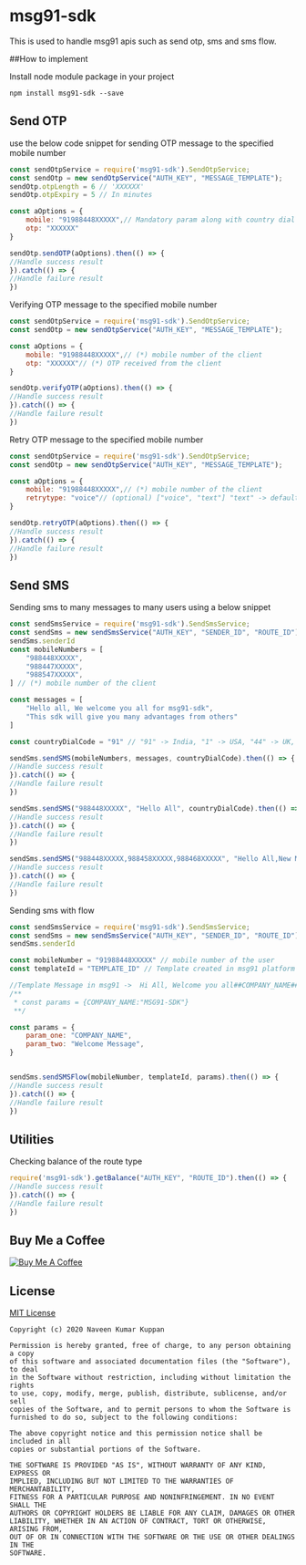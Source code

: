 # msg91-sdk
This is used to handle msg91 apis such as send otp, sms and sms flow.

##How to implement 

Install node module package in your project

```npm
npm install msg91-sdk --save
```

## Send OTP 

use the below code snippet for sending OTP message to the specified mobile number 

```javascript
const sendOtpService = require('msg91-sdk').SendOtpService;
const sendOtp = new sendOtpService("AUTH_KEY", "MESSAGE_TEMPLATE");
sendOtp.otpLength = 6 // 'XXXXXX'
sendOtp.otpExpiry = 5 // In minutes

const aOptions = {
    mobile: "91988448XXXXX",// Mandatory param along with country dial code
    otp: "XXXXXX"
}

sendOtp.sendOTP(aOptions).then(() => {
//Handle success result
}).catch(() => {
//Handle failure result
})
```
Verifying OTP message to the specified mobile number

```javascript
const sendOtpService = require('msg91-sdk').SendOtpService;
const sendOtp = new sendOtpService("AUTH_KEY", "MESSAGE_TEMPLATE");

const aOptions = {
    mobile: "91988448XXXXX",// (*) mobile number of the client
    otp: "XXXXXX"// (*) OTP received from the client
}

sendOtp.verifyOTP(aOptions).then(() => {
//Handle success result
}).catch(() => {
//Handle failure result
})
```
Retry OTP message to the specified mobile number

```javascript
const sendOtpService = require('msg91-sdk').SendOtpService;
const sendOtp = new sendOtpService("AUTH_KEY", "MESSAGE_TEMPLATE");

const aOptions = {
    mobile: "91988448XXXXX",// (*) mobile number of the client
    retrytype: "voice"// (optional) ["voice", "text"] "text" -> default one
}

sendOtp.retryOTP(aOptions).then(() => {
//Handle success result
}).catch(() => {
//Handle failure result
})
```

## Send SMS

Sending sms to many messages to many users using a below snippet 

```javascript
const sendSmsService = require('msg91-sdk').SendSmsService;
const sendSms = new sendSmsService("AUTH_KEY", "SENDER_ID", "ROUTE_ID");
sendSms.senderId
const mobileNumbers = [
    "988448XXXXX",
    "988447XXXXX",
    "988547XXXXX",
] // (*) mobile number of the client

const messages = [
    "Hello all, We welcome you all for msg91-sdk",
    "This sdk will give you many advantages from others"
]

const countryDialCode = "91" // "91" -> India, "1" -> USA, "44" -> UK, etc

sendSms.sendSMS(mobileNumbers, messages, countryDialCode).then(() => {
//Handle success result
}).catch(() => {
//Handle failure result
})

sendSms.sendSMS("988448XXXXX", "Hello All", countryDialCode).then(() => {
//Handle success result
}).catch(() => {
//Handle failure result
})

sendSms.sendSMS("988448XXXXX,988458XXXXX,988468XXXXX", "Hello All,New Message", countryDialCode).then(() => {
//Handle success result
}).catch(() => {
//Handle failure result
})
```

Sending sms with flow 

```javascript
const sendSmsService = require('msg91-sdk').SendSmsService;
const sendSms = new sendSmsService("AUTH_KEY", "SENDER_ID", "ROUTE_ID");
sendSms.senderId

const mobileNumber = "91988448XXXXX" // mobile number of the user
const templateId = "TEMPLATE_ID" // Template created in msg91 platform 

//Template Message in msg91 ->  Hi All, Welcome you all##COMPANY_NAME## 
/**
 * const params = {COMPANY_NAME:"MSG91-SDK"}
 **/

const params = {
    param_one: "COMPANY_NAME",
    param_two: "Welcome Message",
}


sendSms.sendSMSFlow(mobileNumber, templateId, params).then(() => {
//Handle success result
}).catch(() => {
//Handle failure result
})
```
 
 ## Utilities
 
 Checking balance of the route type

```javascript
require('msg91-sdk').getBalance("AUTH_KEY", "ROUTE_ID").then(() => {
//Handle success result
}).catch(() => {
//Handle failure result
})
```

## Buy Me a Coffee

<a href="https://www.buymeacoffee.com/naveenkumarn2" target="_blank"><img src="https://www.buymeacoffee.com/assets/img/custom_images/orange_img.png" alt="Buy Me A Coffee" style="height: auto !important;width: auto !important;" ></a>

## License
[MIT License](https://opensource.org/licenses/MIT)
```licsene
Copyright (c) 2020 Naveen Kumar Kuppan

Permission is hereby granted, free of charge, to any person obtaining a copy
of this software and associated documentation files (the "Software"), to deal
in the Software without restriction, including without limitation the rights
to use, copy, modify, merge, publish, distribute, sublicense, and/or sell
copies of the Software, and to permit persons to whom the Software is
furnished to do so, subject to the following conditions:

The above copyright notice and this permission notice shall be included in all
copies or substantial portions of the Software.

THE SOFTWARE IS PROVIDED "AS IS", WITHOUT WARRANTY OF ANY KIND, EXPRESS OR
IMPLIED, INCLUDING BUT NOT LIMITED TO THE WARRANTIES OF MERCHANTABILITY,
FITNESS FOR A PARTICULAR PURPOSE AND NONINFRINGEMENT. IN NO EVENT SHALL THE
AUTHORS OR COPYRIGHT HOLDERS BE LIABLE FOR ANY CLAIM, DAMAGES OR OTHER
LIABILITY, WHETHER IN AN ACTION OF CONTRACT, TORT OR OTHERWISE, ARISING FROM,
OUT OF OR IN CONNECTION WITH THE SOFTWARE OR THE USE OR OTHER DEALINGS IN THE
SOFTWARE.
```


